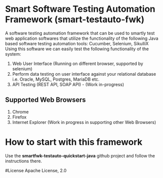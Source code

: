 # Smart Software Testing Automation Framework (smart-testauto-fwk)
A software testing automation framework that can be used to smartly test web application softwares that utilize the functionality of the following Java based software testing automation tools: Cucumber, Selenium, SikulliX
Using this software we can easily test the following functionality of the system:

1.  Web User Interface (Running on different browser, supported by selenium)
2.  Perform data testing on user interface against your relational database i.e. Oracle, MySQL, Postgres, MariaDB etc.
3.  API Testing (REST API, SOAP API) - (Work in-progress)

## Supported Web Browsers
1.  Chrome
2.  Firefox
3.  Internet Explorer
(Work in progress in supporting other Web Browsers)

# How to start with this framework
Use the **smartfwk-testauto-quickstart-java** github project and follow the instructions there.

#License
Apache License, 2.0
